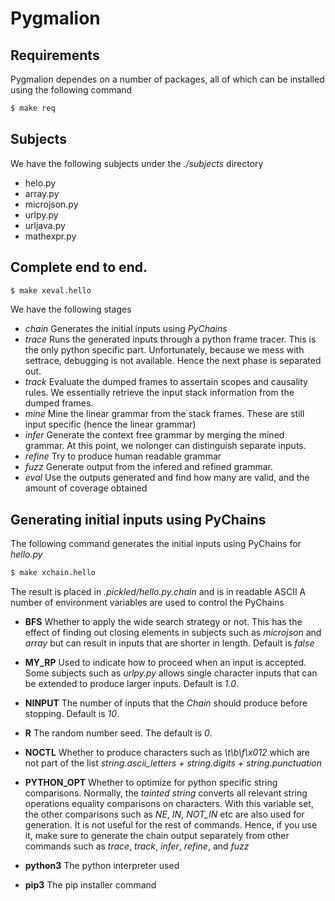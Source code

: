 # Pygmalion

## Requirements

Pygmalion dependes on a number of packages, all of which can be installed using
the following command

```bash
$ make req
```

## Subjects

We have the following subjects under the _./subjects_ directory

* helo.py
* array.py
* microjson.py
* urlpy.py
* urljava.py
* mathexpr.py

## Complete end to end.

```bash
$ make xeval.hello
```

We have the following stages

* _chain_
   Generates the initial inputs using _PyChains_
* _trace_
   Runs the generated inputs through a python frame tracer. This is the only
   python specific part. Unfortunately, because we mess with settrace,
   debugging is not available. Hence the next phase is separated out.
* _track_
   Evaluate the dumped frames to assertain scopes and causality rules. We
   essentially retrieve the input stack information from the dumped frames.
* _mine_
   Mine the linear grammar from the stack frames. These are still input
   specific (hence the linear grammar)
* _infer_
   Generate the context free grammar by merging the mined grammar. At this
   point, we nolonger can distinguish separate inputs.
* _refine_
   Try to produce human readable grammar
* _fuzz_
   Generate output from the infered and refined grammar.
* _eval_
   Use the outputs generated and find how many are valid, and the amount of
   coverage obtained


## Generating initial inputs using PyChains

The following command generates the initial inputs using PyChains for
_hello.py_

```bash
$ make xchain.hello
```

The result is placed in _.pickled/hello.py.chain_ and is in readable ASCII
A number of environment variables are used to control the PyChains

* **BFS**
   Whether to apply the wide search strategy or not. This has the effect of
   finding out closing elements in subjects such as *microjson* and *array*
   but can result in inputs that are shorter in length. Default is *false*

* **MY_RP**
   Used to indicate how to proceed when an input is accepted. Some subjects such
   as _urlpy.py_ allows single character inputs that can be extended to produce
   larger inputs. Default is *1.0*.

* **NINPUT**
   The number of inputs that the *Chain* should produce before stopping.
   Default is *10*.

* **R**
   The random number seed. The default is *0*.

* **NOCTL**
   Whether to produce characters such as _\t\b\f\x012_ which are not part of
   the list _string.ascii_letters + string.digits + string.punctuation_

* **PYTHON\_OPT**
   Whether to optimize for python specific string comparisons. Normally, the
   _tainted string_ converts all relevant string operations equality comparisons
   on characters. With this variable set, the other comparisons such as
   *NE*, *IN*, *NOT_IN* etc are also used for generation. It is not useful for
   the rest of commands. Hence, if you use it, make sure to generate the chain
   output separately from other commands such as *trace*, *track*, *infer*,
   *refine*, and *fuzz*


* **python3**
   The python interpreter used

* **pip3**
   The pip installer command
